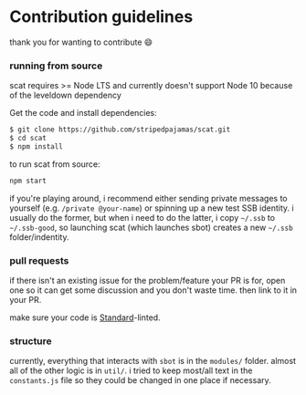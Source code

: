 # Contribution guidelines

thank you for wanting to contribute :smile:

### running from source
scat requires >= Node LTS and currently doesn't support Node 10 because of the leveldown dependency

Get the code and install dependencies: 
```bash
$ git clone https://github.com/stripedpajamas/scat.git
$ cd scat
$ npm install
```

to run scat from source:
```bash
npm start
```

if you're playing around, i recommend either sending private messages to yourself (e.g. `/private @your-name`) or spinning up a new test SSB identity.
i usually do the former, but when i need to do the latter, i copy `~/.ssb` to `~/.ssb-good`, so launching scat (which launches sbot) creates a new `~/.ssb` folder/indentity.

### pull requests
if there isn't an existing issue for the problem/feature your PR is for, open one so it can get some discussion and you don't waste time. then link to it in your PR.

make sure your code is [Standard](https://github.com/standard/standard)-linted.

### structure
currently, everything that interacts with `sbot` is in the `modules/` folder. almost all of the other logic is in `util/`. i tried to keep most/all text in the `constants.js` file so they could be changed in one place if necessary.

